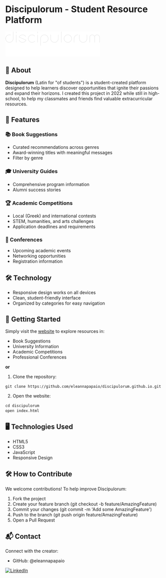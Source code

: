 # Discipulorum - Student Resource Platform

![Discipulorum Logo](images/white_logo.png)

## 📖 About

**Discipulorum** (Latin for "of students") is a student-created platform designed to help learners discover opportunities that ignite their passions and expand their horizons. I created this project in 2022 while still in high-school, to help my classmates and friends find valuable extracurricular resources.

## 🌟 Features

### 📚 Book Suggestions
- Curated recommendations across genres
- Award-winning titles with meaningful messages
- Filter by genre

### 🎓 University Guides
- Comprehensive program information
- Alumni success stories

### 🏆 Academic Competitions
- Local (Greek) and international contests
- STEM, humanities, and arts challenges
- Application deadlines and requirements

### 🎤 Conferences
- Upcoming academic events
- Networking opportunities
- Registration information

## 🛠️ Technology
- Responsive design works on all devices
- Clean, student-friendly interface
- Organized by categories for easy navigation

## 🚀 Getting Started
Simply visit the [website](https://eleannapapaio.github.io/discipulorum.github.io/) to explore resources in:
- Book Suggestions
- University Information
- Academic Competitions
- Professional Conferences

**or**

1. Clone the repository:
```
git clone https://github.com/eleannapapaio/discipulorum.github.io.git
```
2. Open the website:
```
cd discipulorum
open index.html
```
## 🖥️ Technologies Used
- HTML5
- CSS3
- JavaScript
- Responsive Design

## 🛠️ How to Contribute
We welcome contributions! To help improve Discipulorum:
1. Fork the project
2. Create your feature branch (git checkout -b feature/AmazingFeature)
3. Commit your changes (git commit -m 'Add some AmazingFeature')
4. Push to the branch (git push origin feature/AmazingFeature)
5. Open a Pull Request

## 📬 Contact
Connect with the creator:
- GitHub: @eleannapapaio

 [![LinkedIn](https://img.shields.io/badge/LinkedIn-blue?logo=linkedin&style=for-the-badge)](https://www.linkedin.com/in/eleanna-papaioannou-231bb3303/)
